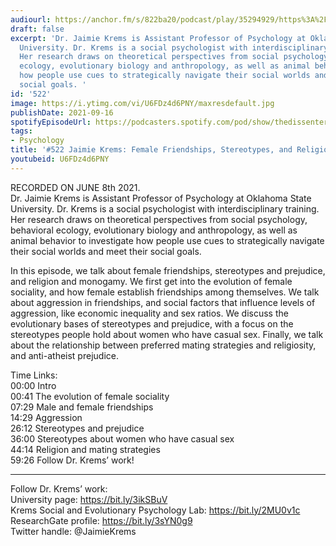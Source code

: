 ```yaml
---
audiourl: https://anchor.fm/s/822ba20/podcast/play/35294929/https%3A%2F%2Fd3ctxlq1ktw2nl.cloudfront.net%2Fstaging%2F2021-5-11%2F1a031c81-1a71-396c-35ff-762bbee11569.m4a
draft: false
excerpt: 'Dr. Jaimie Krems is Assistant Professor of Psychology at Oklahoma State
  University. Dr. Krems is a social psychologist with interdisciplinary training.
  Her research draws on theoretical perspectives from social psychology, behavioral
  ecology, evolutionary biology and anthropology, as well as animal behavior to investigate
  how people use cues to strategically navigate their social worlds and meet their
  social goals. '
id: '522'
image: https://i.ytimg.com/vi/U6FDz4d6PNY/maxresdefault.jpg
publishDate: 2021-09-16
spotifyEpisodeUrl: https://podcasters.spotify.com/pod/show/thedissenter/episodes/522-Jaimie-Krems-Female-Friendships--Stereotypes--and-Religion-and-Monogamy-e12jk8h
tags:
- Psychology
title: '#522 Jaimie Krems: Female Friendships, Stereotypes, and Religion and Monogamy'
youtubeid: U6FDz4d6PNY
---
```

<div class="timelinks">

RECORDED ON JUNE 8th 2021.  
Dr. Jaimie Krems is Assistant Professor of Psychology at Oklahoma State University. Dr. Krems is a social psychologist with interdisciplinary training. Her research draws on theoretical perspectives from social psychology, behavioral ecology, evolutionary biology and anthropology, as well as animal behavior to investigate how people use cues to strategically navigate their social worlds and meet their social goals. 

In this episode, we talk about female friendships, stereotypes and prejudice, and religion and monogamy. We first get into the evolution of female sociality, and how female establish friendships among themselves. We talk about aggression in friendships, and social factors that influence levels of aggression, like economic inequality and sex ratios. We discuss the evolutionary bases of stereotypes and prejudice, with a focus on the stereotypes people hold about women who have casual sex. Finally, we talk about the relationship between preferred mating strategies and religiosity, and anti-atheist prejudice.

Time Links:  
<time>00:00</time> Intro  
<time>00:41</time> The evolution of female sociality  
<time>07:29</time> Male and female friendships  
<time>14:29</time> Aggression  
<time>26:12</time> Stereotypes and prejudice  
<time>36:00</time> Stereotypes about women who have casual sex  
<time>44:14</time> Religion and mating strategies  
<time>59:26</time> Follow Dr. Krems’ work!

---

Follow Dr. Krems’ work:  
University page: https://bit.ly/3ikSBuV  
Krems Social and Evolutionary Psychology Lab: https://bit.ly/2MU0v1c  
ResearchGate profile: https://bit.ly/3sYN0g9  
Twitter handle: @JaimieKrems
</div>


